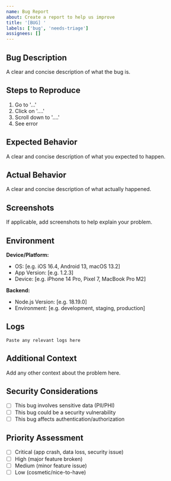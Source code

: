 ```yaml
---
name: Bug Report
about: Create a report to help us improve
title: '[BUG] '
labels: ['bug', 'needs-triage']
assignees: []
---
```


## Bug Description

A clear and concise description of what the bug is.

## Steps to Reproduce

1. Go to '...'
2. Click on '....'
3. Scroll down to '....'
4. See error

## Expected Behavior

A clear and concise description of what you expected to happen.

## Actual Behavior

A clear and concise description of what actually happened.

## Screenshots

If applicable, add screenshots to help explain your problem.

## Environment

**Device/Platform:**

- OS: [e.g. iOS 16.4, Android 13, macOS 13.2]
- App Version: [e.g. 1.2.3]
- Device: [e.g. iPhone 14 Pro, Pixel 7, MacBook Pro M2]

**Backend:**

- Node.js Version: [e.g. 18.19.0]
- Environment: [e.g. development, staging, production]

## Logs

```
Paste any relevant logs here
```

## Additional Context

Add any other context about the problem here.

## Security Considerations

- [ ] This bug involves sensitive data (PII/PHI)
- [ ] This bug could be a security vulnerability
- [ ] This bug affects authentication/authorization

## Priority Assessment

- [ ] Critical (app crash, data loss, security issue)
- [ ] High (major feature broken)
- [ ] Medium (minor feature issue)
- [ ] Low (cosmetic/nice-to-have)
